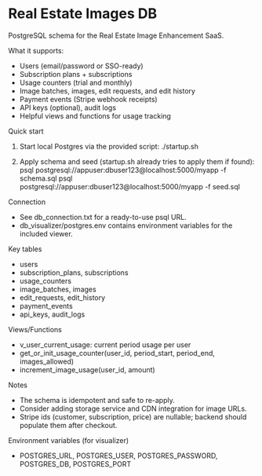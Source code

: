 # Real Estate Images DB

PostgreSQL schema for the Real Estate Image Enhancement SaaS.

What it supports:
- Users (email/password or SSO-ready)
- Subscription plans + subscriptions
- Usage counters (trial and monthly)
- Image batches, images, edit requests, and edit history
- Payment events (Stripe webhook receipts)
- API keys (optional), audit logs
- Helpful views and functions for usage tracking

Quick start
1) Start local Postgres via the provided script:
   ./startup.sh

2) Apply schema and seed (startup.sh already tries to apply them if found):
   psql postgresql://appuser:dbuser123@localhost:5000/myapp -f schema.sql
   psql postgresql://appuser:dbuser123@localhost:5000/myapp -f seed.sql

Connection
- See db_connection.txt for a ready-to-use psql URL.
- db_visualizer/postgres.env contains environment variables for the included viewer.

Key tables
- users
- subscription_plans, subscriptions
- usage_counters
- image_batches, images
- edit_requests, edit_history
- payment_events
- api_keys, audit_logs

Views/Functions
- v_user_current_usage: current period usage per user
- get_or_init_usage_counter(user_id, period_start, period_end, images_allowed)
- increment_image_usage(user_id, amount)

Notes
- The schema is idempotent and safe to re-apply.
- Consider adding storage service and CDN integration for image URLs.
- Stripe ids (customer, subscription, price) are nullable; backend should populate them after checkout.

Environment variables (for visualizer)
- POSTGRES_URL, POSTGRES_USER, POSTGRES_PASSWORD, POSTGRES_DB, POSTGRES_PORT
